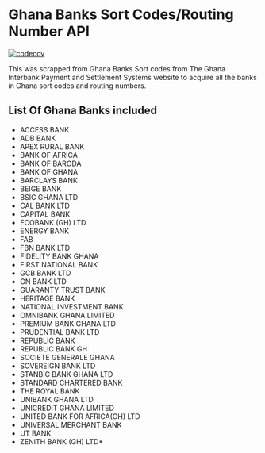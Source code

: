 # Ghana Banks Sort Codes/Routing Number API
[![codecov](https://codecov.io/gh/Avuidrauxs/ghana-bank-sort-codes-api/branch/master/graph/badge.svg)](https://codecov.io/gh/Avuidrauxs/ghana-bank-sort-codes-api)

This was scrapped from Ghana Banks Sort codes from The Ghana Interbank Payment and Settlement Systems website to acquire all the banks in Ghana sort codes and routing numbers.

## List Of Ghana Banks included

  * ACCESS BANK
  * ADB BANK
  * APEX RURAL BANK
  * BANK OF AFRICA
  * BANK OF BARODA
  * BANK OF GHANA
  * BARCLAYS BANK
  * BEIGE BANK
  * BSIC GHANA LTD
  * CAL BANK LTD
  * CAPITAL BANK
  * ECOBANK (GH) LTD
  * ENERGY BANK
  * FAB
  * FBN BANK LTD
  * FIDELITY BANK GHANA
  * FIRST NATIONAL BANK
  * GCB BANK LTD
  * GN BANK LTD
  * GUARANTY TRUST BANK
  * HERITAGE BANK
  * NATIONAL INVESTMENT BANK
  * OMNIBANK GHANA LIMITED
  * PREMIUM BANK GHANA LTD
  * PRUDENTIAL BANK LTD
  * REPUBLIC BANK
  * REPUBLIC BANK GH
  * SOCIETE GENERALE GHANA
  * SOVEREIGN BANK LTD
  * STANBIC BANK GHANA LTD
  * STANDARD CHARTERED BANK
  * THE ROYAL BANK
  * UNIBANK GHANA LTD
  * UNICREDIT GHANA LIMITED
  * UNITED BANK FOR AFRICA(GH) LTD
  * UNIVERSAL MERCHANT BANK
  * UT BANK
  * ZENITH BANK (GH) LTD*
